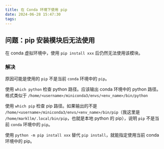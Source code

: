```yaml
---
title: 在 Conda 环境下使用 pip
date: 2024-06-28 15:47:30
tags:
---
```


## 问题：pip 安装模块后无法使用

在 conda 虚拟环境中，使用 `pip install xxx` 后仍然无法使用该模块。

### 解决

原因可能是使用的 `pip` 不是当前 `conda` 环境中的 `pip`。

使用 `which python` 检查 python 路径。应该输出 conda 环境中的 python 路径。格式类似于 `/home/<username>/miniconda3/envs/<env_name>/bin/python`

使用 `which pip` 检查 pip 路径。如果输出的不是 `/home/<username>/miniconda3/envs/<env_name>/bin/pip`（我这里是 `/home/markllm/.local/bin/pip`，也就是本地 python 的 pip），说明 `pip` 不是当前 `conda` 环境中的 `pip`。

使用 `python -m pip install xxx` 替代 `pip install`，就能指定使用当前 conda 环境中的 pip。
